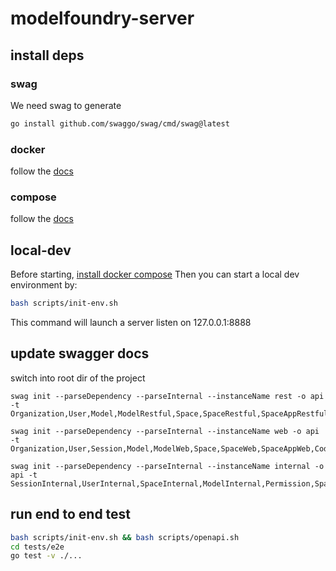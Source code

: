 # modelfoundry-server

## install deps
### swag
We need swag to generate

```bash
go install github.com/swaggo/swag/cmd/swag@latest
```

### docker
follow the [docs](https://docs.docker.com/engine/install/)

### compose
follow the [docs](https://docs.docker.com/compose/install/)

## local-dev
Before starting, [install docker compose](https://docs.docker.com/compose/install/linux/)
Then you can start a local dev environment by:
```bash
bash scripts/init-env.sh
```
This command will launch a server listen on 127.0.0.1:8888

## update swagger docs
switch into root dir of the project
```
swag init --parseDependency --parseInternal --instanceName rest -o api -t Organization,User,Model,ModelRestful,Space,SpaceRestful,SpaceAppRestful,BranchRestful,ActivityRestful

swag init --parseDependency --parseInternal --instanceName web -o api -t Organization,User,Session,Model,ModelWeb,Space,SpaceWeb,SpaceAppWeb,CodeRepo,ActivityWeb,Other

swag init --parseDependency --parseInternal --instanceName internal -o api -t SessionInternal,UserInternal,SpaceInternal,ModelInternal,Permission,SpaceApp,ActivityInternal,ComputilityInternal
```

## run end to end test
```bash
bash scripts/init-env.sh && bash scripts/openapi.sh
cd tests/e2e
go test -v ./...
```